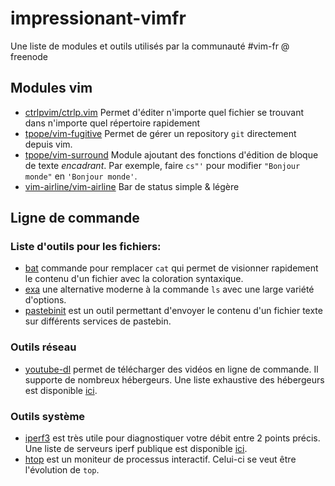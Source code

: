 # impressionant-vimfr
Une liste de modules et outils utilisés par la communauté #vim-fr @ freenode

## Modules vim
 * [ctrlpvim/ctrlp.vim](https://github.com/ctrlpvim/ctrlp.vim) Permet d'éditer n'importe quel fichier se trouvant dans n'importe quel répertoire rapidement
 * [tpope/vim-fugitive](https://github.com/tpope/vim-fugitive) Permet de gérer un repository `git` directement depuis vim.
 * [tpope/vim-surround](https://github.com/tpope/vim-surround) Module ajoutant des fonctions d'édition de bloque de texte _encadrant_.
 Par exemple, faire `cs"'` pour modifier `"Bonjour monde"` en `'Bonjour monde'`.
 * [vim-airline/vim-airline](https://github.com/vim-airline/vim-airline) Bar de status simple & légère

## Ligne de commande

### Liste d'outils pour les fichiers:

* [bat](https://github.com/sharkdp/bat) commande pour remplacer `cat` qui permet de visionner rapidement le contenu d'un fichier avec la coloration syntaxique.
* [exa](https://the.exa.website/) une alternative moderne à la commande `ls` avec une large variété d'options.
* [pastebinit](https://github.com/skorokithakis/pastebinit) est un outil permettant d'envoyer le contenu d'un fichier texte sur différents services de pastebin.

### Outils réseau
* [youtube-dl](https://rg3.github.io/youtube-dl/) permet de télécharger des vidéos en ligne de commande. Il supporte de nombreux hébergeurs. Une liste exhaustive des hébergeurs est disponible [ici](https://rg3.github.io/youtube-dl/supportedsites.html).

### Outils système
* [iperf3](https://github.com/esnet/iperf) est très utile pour diagnostiquer votre débit entre 2 points précis. Une liste de serveurs iperf publique est disponible [ici](https://iperf.fr/iperf-servers.php).
* [htop](https://hisham.hm/htop/) est un moniteur de processus interactif. Celui-ci se veut être l'évolution de `top`.
